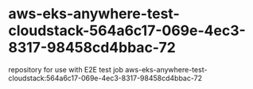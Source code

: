 # aws-eks-anywhere-test-cloudstack-564a6c17-069e-4ec3-8317-98458cd4bbac-72
repository for use with E2E test job aws-eks-anywhere-test-cloudstack:564a6c17-069e-4ec3-8317-98458cd4bbac-72
